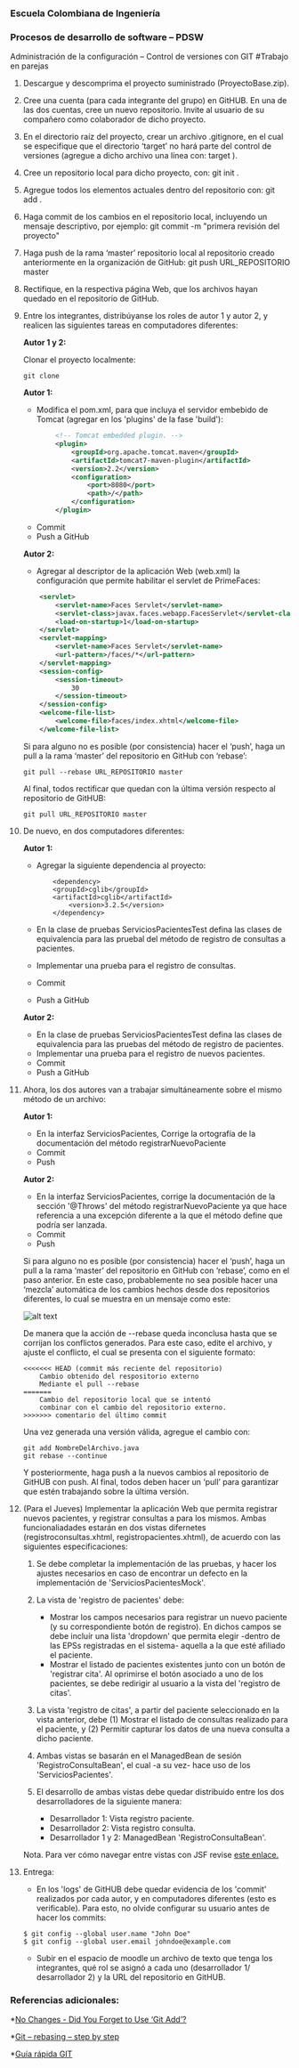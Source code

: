 ### Escuela Colombiana de Ingeniería
### Procesos de desarrollo de software – PDSW

Administración de la configuración – Control de versiones con GIT
#Trabajo en parejas

1. Descargue y descomprima el proyecto suministrado (ProyectoBase.zip).
2. Cree una cuenta (para cada integrante del grupo) en GitHUB. En una de las dos cuentas, cree un nuevo repositorio. Invite al usuario de su compañero como colaborador de dicho proyecto.
3. En el directorio raíz del proyecto, crear un archivo .gitignore, en el cual se especifique que el directorio ‘target’ no hará parte del control de versiones (agregue a dicho archivo una línea con: target ).
4. Cree un repositorio local para dicho proyecto, con:
git init .
5. Agregue todos los elementos actuales dentro del repositorio con:
git add .
6. Haga commit de los cambios en el repositorio local, incluyendo un mensaje descriptivo, por ejemplo:
git commit -m "primera revisión del proyecto"
7. Haga push de la rama ‘master’ repositorio local al repositorio creado anteriormente en la organización de GitHub:
git push URL_REPOSITORIO master
8. Rectifique, en la respectiva página Web, que los archivos hayan quedado en el repositorio de GitHub.

9. Entre los integrantes, distribúyanse los roles de autor 1 y autor 2, y realicen las siguientes tareas en computadores diferentes:

	__Autor 1 y 2:__
	
	Clonar el proyecto localmente:
	
	```
	git clone
	```
	
	__Autor 1:__
	
	* Modifica el pom.xml, para que incluya el servidor embebido de Tomcat (agregar en los 'plugins' de la fase 'build'):

	```xml
            <!-- Tomcat embedded plugin. -->
            <plugin>
                <groupId>org.apache.tomcat.maven</groupId>
                <artifactId>tomcat7-maven-plugin</artifactId>
                <version>2.2</version>
                <configuration>
                    <port>8080</port>
                    <path>/</path>
                </configuration>
            </plugin>
	```

	* Commit
	* Push a GitHub
	
	
	
	__Autor 2:__
	
	* Agregar al descriptor de la aplicación Web (web.xml) la configuración que permite habilitar el servlet de PrimeFaces:
	
	```xml
	    <servlet>
	        <servlet-name>Faces Servlet</servlet-name>
	        <servlet-class>javax.faces.webapp.FacesServlet</servlet-class>
	        <load-on-startup>1</load-on-startup>
	    </servlet>
	    <servlet-mapping>
	        <servlet-name>Faces Servlet</servlet-name>
	        <url-pattern>/faces/*</url-pattern>
	    </servlet-mapping>
	    <session-config>
	        <session-timeout>
	            30
	        </session-timeout>
	    </session-config>
	    <welcome-file-list>
	        <welcome-file>faces/index.xhtml</welcome-file>
	    </welcome-file-list>	
	```
	
	Si para alguno no es posible (por consistencia) hacer el ‘push’, haga un pull a la rama ‘master’ del repositorio en GitHub con ‘rebase’:

	
	```
	git pull --rebase URL_REPOSITORIO master
	```
	
	Al final, todos rectificar que quedan con la última versión respecto al repositorio de GitHUB:
	
	```
	git pull URL_REPOSITORIO master
	```

10. De nuevo, en dos computadores diferentes:

	__Autor 1:__
	* Agregar la siguiente dependencia al proyecto:
		```
	        <dependency>
	        <groupId>cglib</groupId>
	        <artifactId>cglib</artifactId>
            	<version>3.2.5</version>
	        </dependency>
		```

	* En la clase de pruebas ServiciosPacientesTest defina las clases de equivalencia para las pruebal del método de registro de consultas a pacientes.
	* Implementar una prueba para el registro de consultas.
	* Commit
	* Push a GitHub
	
	
	__Autor 2:__

	* En la clase de pruebas ServiciosPacientesTest defina las clases de equivalencia para las pruebas del método de registro de pacientes.
	* Implementar una prueba para el registro de nuevos pacientes.
	* Commit
	* Push a GitHub



11. Ahora, los dos autores van a trabajar simultáneamente sobre el mismo método de un archivo:

	__Autor 1:__
	* En la interfaz ServiciosPacientes, Corrige la ortografía de la documentación del método registrarNuevoPaciente
	* Commit
	* Push
	
	__Autor 2:__

	* En la interfaz ServiciosPacientes, corrige la documentación de la sección '@Throws' del método registrarNuevoPaciente ya que hace referencia a una excepción diferente a la que el método define que podría ser lanzada.
	* Commit
	* Push


	Si para alguno no es posible (por consistencia) hacer el ‘push’, haga un pull a la rama ‘master’ del repositorio en GitHub con ‘rebase’, como en el paso anterior.
En este caso, probablemente no sea posible hacer una ‘mezcla’ automática de los cambios hechos desde dos repositorios diferentes, lo cual se muestra en un mensaje como este:

	![alt text](img/SampleError.png)


	De manera que la acción de --rebase queda inconclusa hasta que se corrijan los conflictos generados. Para este caso, edite el archivo, y ajuste el conflicto, el cual se presenta con el siguiente formato:

	```
	<<<<<<< HEAD (commit más reciente del repositorio)
		Cambio obtenido del respositorio externo 
		Mediante el pull --rebase
	=======
		Cambio del repositorio local que se intentó 
		combinar con el cambio del repositorio externo.
	>>>>>>> comentario del último commit
	```

	Una vez generada una versión válida, agregue el cambio con:

	```
	git add NombreDelArchivo.java
	git rebase --continue
	```

	Y posteriormente, haga push a la nuevos cambios al repositorio de GitHUB con push. Al final, todos deben hacer un ‘pull’ para garantizar que estén trabajando sobre la última versión.

12. (Para el Jueves) Implementar la aplicación Web que permita registrar nuevos pacientes, y registrar consultas a para los mismos. Ambas funcionaliadades estarán en dos vistas difernetes (registroconsultas.xhtml, registropacientes.xhtml), de acuerdo con las siguientes especificaciones:
	
	1. Se debe completar la implementación de las pruebas, y hacer los ajustes necesarios en caso de encontrar un defecto en la implementación de 'ServiciosPacientesMock'.
	2. La vista de 'registro de pacientes' debe:
		* Mostrar los campos necesarios para registrar un nuevo paciente (y su correspondiente botón de registro). En dichos campos se debe incluír una lista 'dropdown' que permita elegir -dentro de las EPSs registradas en el sistema- aquella a la que esté afiliado el paciente.
		* Mostrar el listado de pacientes existentes junto con un botón de 'registrar cita'. Al oprimirse el botón asociado a uno de los pacientes, se debe redirigir al usuario a la vista del 'registro de citas'. 
	3. La vista 'registro de citas', a partir del paciente seleccionado en la vista anterior, debe (1) Mostrar el listado de consultas realizado para el paciente, y (2) Permitir capturar los datos de una nueva consulta a dicho paciente.
	4. Ambas vistas se basarán en el ManagedBean de sesión 'RegistroConsultaBean', el cual -a su vez- hace uso de los 'ServiciosPacientes'.
	5. El desarrollo de ambas vistas debe quedar distribuido entre los dos desarrolladores de la siguiente manera:
	
		* Desarrollador 1: Vista registro paciente.
		* Desarrollador 2: Vista registro consulta.
		* Desarrollador 1 y 2: ManagedBean 'RegistroConsultaBean'.

	Nota. Para ver cómo navegar entre vistas con JSF revise [este enlace.](http://www.tutorialspoint.com/jsf/jsf_page_navigation.htm)
	
13. Entrega:

	* En los 'logs' de GitHUB debe quedar evidencia de los 'commit' realizados por cada autor, y en computadores diferentes (esto es verificable). Para esto, no olvide configurar su usuario antes de hacer los commits:

	```
	$ git config --global user.name "John Doe"
	$ git config --global user.email johndoe@example.com
	```
	* Subir en el espacio de moodle un archivo de texto que tenga los integrantes, qué rol se asignó a cada uno (desarrollador 1/ desarrollador 2) y la URL del repositorio en GitHUB.


### Referencias adicionales:

*[No Changes - Did You Forget to Use ‘Git Add’?](http://wholemeal.co.nz/blog/2010/06/11/no-changes-did-you-forget-to-use-git-add/)

*[Git – rebasing – step by step](http://gitforteams.com/resources/rebasing.html)

*[Guía rápida GIT](http://rogerdudler.github.io/git-guide/)
